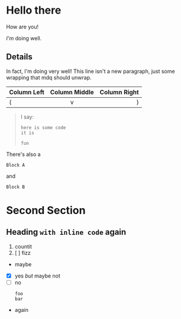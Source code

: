 # Hello there

How are you!

*I'm* doing well.

## Details

In fact, I'm doing very well!
This line isn't a new paragraph, just some
wrapping that mdq should unwrap.

| Column Left | Column Middle | Column Right |
|:------------|:-------------:|-------------:|
| (           | v             | )            |

> I say:
> ```types
> here is some code
> it is
> 
> fun
> ```

There's also a

```text title="Code block with metadata"
Block A
```

and 

``` title="Code block with only metadata"
Block B
```

# Second Section

## Heading `with inline code` again

1. countit
2. [ ] fizz
- maybe
- [x] yes _but_ maybe not
- [ ] no
  ```
  foo
  bar
  ```

- again
